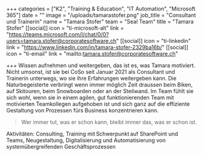 +++
categories = ["K2", "Training & Education", "IT Automation", "Microsoft 365"]
date = ""
image = "/uploads/tamarastofer.png"
job_title = "Consultant und Trainerin"
name = "Tamara Stofer"
team = "Seal Team"
title = "Tamara Stofer"
[[social]]
icon = "ti-microsoft-alt"
link = "https://teams.microsoft.com/l/chat/0/0?users=tamara.stofer@corporatesoftware.ch"
[[social]]
icon = "ti-linkedin"
link = "https://www.linkedin.com/in/tamara-stofer-2329ba16b/"
[[social]]
icon = "ti-email"
link = "mailto:tamara.stofer@corporatesoftware.ch"

+++
Wissen aufnehmen und weitergeben, das ist es, was Tamara motiviert. Nicht umsonst, ist sie bei CoSo seit Januar 2021 als Consultant und Trainerin unterwegs, wo sie ihre Erfahrungen weitergeben kann. Die Naturbegeisterte verbringt wenn immer möglich Zeit draussen beim Biken, auf Skitouren, beim Snowboarden oder an der Steilwand. Im Team fühlt sie sich wohl, wenn sie in einem agilen, gut funktionierenden Team mit motivierten Teamkollegen aufgehoben ist und sich ganz auf die effiziente Gestaltung von Prozessen fürs Business konzentrieren kann.

> Wer immer tut, was er schon kann, bleibt immer das, was er schon ist.

Aktivitäten: Consulting, Training mit Schwerpunkt auf SharePoint und Teams, Neugestaltung, Digitalisierung und Automatisierung von systemübergreifenden Geschäftsprozessen